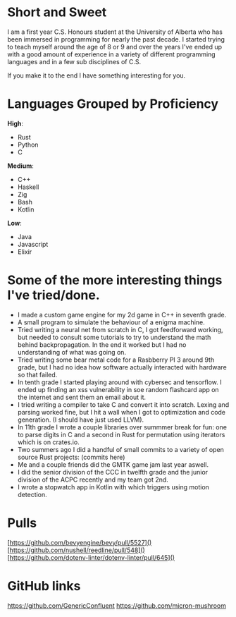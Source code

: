 # Short and Sweet
I am a first year C.S. Honours student at the University of Alberta who has been immersed
in programming for nearly the past decade. I started trying to teach myself around the age
of 8 or 9 and over the years I've ended up with a good amount of experience in a variety of
different programming languages and in a few sub disciplines of C.S.

If you make it to the end I have something interesting for you.

# Languages Grouped by Proficiency
**High**:

- Rust
- Python
- C

**Medium**:

- C++
- Haskell
- Zig
- Bash
- Kotlin

**Low**:

- Java
- Javascript
- Elixir

# Some of the more interesting things I've tried/done.
- I made a custom game engine for my 2d game in C++ in seventh grade.
- A small program to simulate the behaviour of a enigma machine.
- Tried writing a neural net from scratch in C, I got feedforward working, but needed to consult
some tutorials to try to understand the math behind backpropagation. In the end it worked but
I had no understanding of what was going on.
- Tried writing some bear metal code for a Rasbberry PI 3 around 9th grade, but I had no idea how
software actually interacted with hardware so that failed.
- In tenth grade I started playing around with cybersec and tensorflow. I ended up finding an xss
vulnerability in soe random flashcard app on the internet and sent them an email about it.
- I tried writing a compiler to take C and convert it into scratch. Lexing and parsing worked fine,
but I hit a wall when I got to optimization and code generation. (I should have just used LLVM).
- In 11th grade I wrote a couple libraries over summmer break for fun: one to parse digits in C and
a second in Rust for permutation using iterators which is on crates.io.
- Two summers ago I did a handful of small commits to a variety of open source Rust projects: (commits here)
- Me and a couple friends did the GMTK game jam last year aswell.
- I did the senior division of the CCC in twelfth grade and the junior division of the ACPC recently
and my team got 2nd.
- I wrote a stopwatch app in Kotlin with which triggers using motion detection.

# Pulls
[https://github.com/bevyengine/bevy/pull/5527]()<br />
[https://github.com/nushell/reedline/pull/548]()<br />
[https://github.com/dotenv-linter/dotenv-linter/pull/645]()<br />

# GitHub links
https://github.com/GenericConfluent
https://github.com/micron-mushroom

